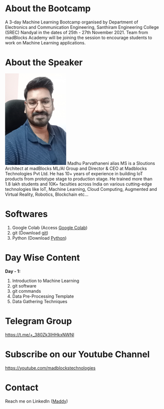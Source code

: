 # About the Bootcamp
A 3-day Machine Learning Bootcamp organised by Department of Electronics and Communication Engineering, Santhiram Engineering College (SREC) Nandyal in the dates of 25th - 27th November 2021. Team from madBlocks Academy will be joining the session to encourage students to work on Machine Learning applications.

# About the Speaker

<img src="https://raw.githubusercontent.com/madblocksgit/ETAI-2021---VSSUT-11th-aug-iot-session/main/maddy.jpg" height="300" width="200" />
Madhu Parvathaneni alias MS is a Sloutions Architect at madBlocks ML/AI Group and Director & CEO at Madblocks Technologies Pvt Ltd. He has 10+ years of experience in building IoT products from prototype stage to production stage. He trained more than 1.8 lakh students and 10K+ faculties across India on various cutting-edge technologies like IoT, Machine Learning, Cloud Computing, Augmented and Virtual Reality, Robotics, Blockchain etc...

# Softwares
1. Google Colab (Access <a href="https://colab.research.google.com">Google Colab</a>)
2. git (Download <a href="https://git-scm.com">git</a>)
3. Python (Download <a href="https://python.org/downloads">Python</a>)

# Day Wise Content

<b>Day - 1: </b>

1. Introduction to Machine Learning
2. git software
3. git commands
4. Data Pre-Processing Template
5. Data Gathering Techniques

# Telegram Group
https://t.me/+_380Zk3IHHkxNWNl

# Subscribe on our Youtube Channel
https://youtube.com/madblockstechnologies

# Contact
Reach me on LinkedIn (<a href="https://www.linkedin.com/in/madhupiot/">Maddy</a>)
